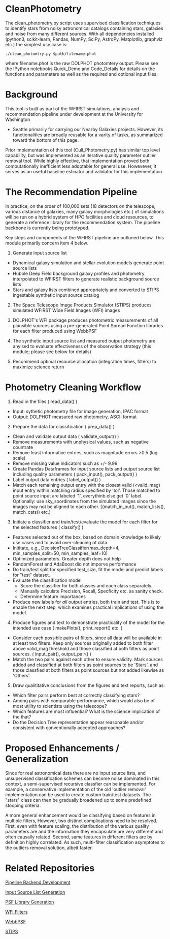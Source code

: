 # CleanPhotometry
The clean_photometry.py script uses supervised classification techniques to 
identify stars from noisy astronomical catalogs containing stars,
galaxies and noise from many different sources. With all 
dependencies installed (python3, scikit-learn, Pandas, NumPy, SciPy, AstroPy,
Matplotlib, graphviz etc.) the simplest use case is:

```
./clean_photomtry.py $path/filename.phot
```

where filename.phot is the raw DOLPHOT photomtery output. Please see the 
IPython notebooks Quick_Demo and Code_Details for details on the functions and
parameters as well as the required and optional input files.

# Background
This tool is built as part of the WFIRST simulations, analysis and 
recommendation pipeline under development at the University for Washington 
- Seattle primarily for carrying our Nearby Galaxies projects. However, its 
functionalities are broadly reusable for a varity of tasks, as summarized 
toward the bottom of this page.

Prior implementation of this tool (Cull_Photometry.py) has similar top level 
capability, but was implemented as an iterative  quality parameter outlier 
removal tool. While highly effective, that implementation proved both 
computationally inefficient less adoptable for general use. Howevever, it 
serves as an useful baseline estinator and validator for this implementation.

# The Recommendation Pipeline

In practice, on the order of 100,000 sets (18 detectors on the telescope, 
various distance of galaxies, many galaxy morphologies etc.) of simulations 
will be run on a hybrid system of HPC facilities and cloud resources, to 
generate a reference library for the recommendation system. The pipeline 
backbone is currently being prototyped. 
  
Key steps and components of the WFIRST pipeline are outluned below. This module
primarily concern item 4 below.

1. Generate input source list
 - Dynamical galaxy simulation and stellar evolution models 
   generate point source lists
 - Hubble Deep Field background galaxy profiles and photometry 
   interpolated to WFIRST filters to generate realistic background
   source lists
 - Stars and galaxy lists combined appropriately and converted 
   to STIPS ingestable synthetic input source catalog

2. The Space Telescope Image Products Simulator (STIPS) produces 
   simulated WFIRST Wide Field Images (WFI) images

3. DOLPHOT's WFI package produces photometric measurements of all 
   plausible sources using a pre-generated Point Spread Function 
   libraries for each filter produced using WebbPSF

4. The synthetic input source list and measured output photometry 
   are anylsed to evaluate effectiveness of the observation strategy 
   (this module; please see below for details)

5. Recommend optimal resource allocation (integration times, filters)
   to maximize science return

# Photometry Cleaning Workflow

1. Read in the files ( read_data() )
 - Input: sythetic photometry file for image generation, IPAC format
 - Output: DOLPHOT measured raw photometry, ASCII format

2. Prepare the data for classification ( prep_data() )
 - Clean and validate output data ( validate_output() )
  - Remove measurements with unphysical values, such as negative countrate
  - Remove least informative entries, such as magnitude errors >0.5 (log scale)
  - Remove missing value indicators such as +/- 9.99
 - Create Pandas Dataframes for input source lists and output source list 
   including quality parameters ( pack_input(), pack_output() )
 - Label output data entries ( label_output() )
  - Match each remaining output entry with the closest valid (<valid_mag)
    input entry within matching radius specified by 'tol'. Those matched 
    to point source input are labeled '1', everythinb else get '0' label.
    Optionally: use sky_soordinates from the simulated images since the 
    images may not be aligned to each other. [(match_in_out(), match_lists(),
    match_cats() etc.)

3. Initiate a classifier and train/test/evaluate the model for each filter 
   for the selected features ( classify() )
 - Features selected out of the box, based on domain knowledge to likely 
   use cases and to avoid over-cleaning of data
 - Inititate, e.g., DecisionTreeClassifier(max_depth=4, min_samples_split=50,
                                            min_samples_leaf=10)
  - Optimized parameters. Greater depth does not help
  - RandomForest and AdaBoost did not imporve performance
 - Do train/test split for specified test_size, fit the model and predict 
   labels for "test" dataset.
 - Evaluate the classification model
   - Score the classifier for both classes and each class separately.
   - Manually calculate Precision, Recall, Specficity etc. as sanity check.
   - Determine feature importances
 - Produce new labels for *all* output entries, both train and test. This is 
   to enable the next step, which examines practical implications of using the 
   model.

4. Produce figures and text to demonstrate practicality of the model for the
   intended use case ( makePlots(), print_report() etc.  )
 - Consider each possible pairs of filters, since all data will be available
   in at least two filters. Keep only sources originally added to both filter 
   above valid_mag threshold and those classified at both filters as point 
   sources. ( input_pair(), output_pair() )
 - Match the two pairs against each other to ensure validity. Mark sources 
   added and classified at both filters as point sources to be 'Stars', and 
   those classfied at both filters as point sources but not added likewise 
   as 'Others'.

5. Draw qualititative conclusions from the figures and text reports, such as:
 - Which filter pairs perform best at correctly classifying stars?
 - Among pairs with comparable performance, which would also be of most 
   utility to scientists using the telescope?
 - Which features are most influential? What is the science implication 
   of the that?
 - Do the Decision Tree representation appear reasonable and/or consistent 
   with conventionally accepted approaches?
   
# Proposed Enhancements / Generalization
Since for real astronomical data there are no input source lists, and 
unsupervised classification schemes can become noise dominated in this 
context, a semi-supervised recursive classfier can be implemented. For example,
a conservative implementation of the old 'outlier removal' implementation 
can be used to create custom train/test datasets. The "stars" class can then 
be gradually broadened up to some predefined stooping criteria.

A more general enhancement would be classifying based on features in multiple
filters, However, two distinct complications need to be resolved. First, 
even with feature scaling, the distribution of the various quality 
parameters are and the information they encapsulate are very different and 
often causally related. Second, same features in different filters are by 
definition highly correlated. As such, multi-filter classification asymptotes 
to the outliers removal solution, albeit faster.

# Related Repositories

[Pipeline Backend Development](https://github.com/rubab1/WINGS-Pipeline_dev)

[Input Source List Generation](https://github.com/rubab1/STIPS_Input_from_Sims)

[PSF Library Generation](https://github.com/rubab1/WFIRST_PSFs)

[WFI Filters](https://github.com/rubab1/WFI-Filters-Analysis)

[WebbPSF](https://github.com/spacetelescope/webbpsf)

[STIPS](https://github.com/spacetelescope/STScI-STIPS)
